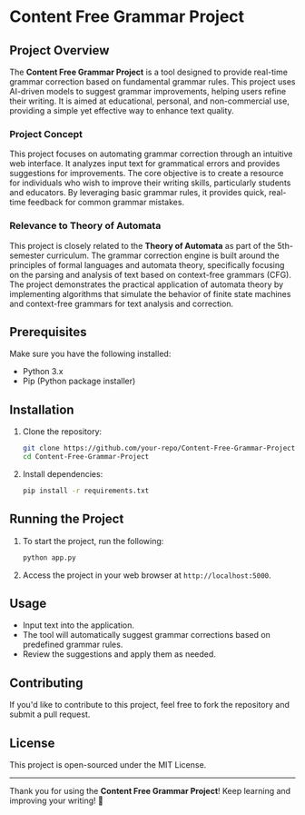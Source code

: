 # Content Free Grammar Project

## Project Overview

The **Content Free Grammar Project** is a tool designed to provide real-time grammar correction based on fundamental grammar rules. This project uses AI-driven models to suggest grammar improvements, helping users refine their writing. It is aimed at educational, personal, and non-commercial use, providing a simple yet effective way to enhance text quality.

### Project Concept

This project focuses on automating grammar correction through an intuitive web interface. It analyzes input text for grammatical errors and provides suggestions for improvements. The core objective is to create a resource for individuals who wish to improve their writing skills, particularly students and educators. By leveraging basic grammar rules, it provides quick, real-time feedback for common grammar mistakes.

### Relevance to Theory of Automata

This project is closely related to the **Theory of Automata** as part of the 5th-semester curriculum. The grammar correction engine is built around the principles of formal languages and automata theory, specifically focusing on the parsing and analysis of text based on context-free grammars (CFG). The project demonstrates the practical application of automata theory by implementing algorithms that simulate the behavior of finite state machines and context-free grammars for text analysis and correction.

## Prerequisites

Make sure you have the following installed:

- Python 3.x
- Pip (Python package installer)

## Installation

1. Clone the repository:
    ```bash
    git clone https://github.com/your-repo/Content-Free-Grammar-Project.git
    cd Content-Free-Grammar-Project
    ```

2. Install dependencies:
    ```bash
    pip install -r requirements.txt
    ```

## Running the Project

1. To start the project, run the following:
    ```bash
    python app.py
    ```

2. Access the project in your web browser at `http://localhost:5000`.

## Usage

- Input text into the application.
- The tool will automatically suggest grammar corrections based on predefined grammar rules.
- Review the suggestions and apply them as needed.

## Contributing

If you'd like to contribute to this project, feel free to fork the repository and submit a pull request.

## License

This project is open-sourced under the MIT License.

---

Thank you for using the **Content Free Grammar Project**! Keep learning and improving your writing! 🚀
